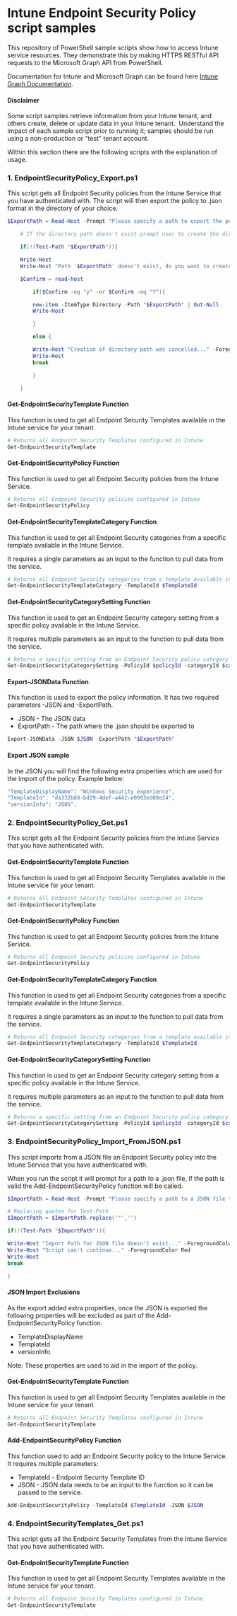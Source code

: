 # Intune Endpoint Security Policy script samples

This repository of PowerShell sample scripts show how to access Intune service resources.  They demonstrate this by making HTTPS RESTful API requests to the Microsoft Graph API from PowerShell.

Documentation for Intune and Microsoft Graph can be found here [Intune Graph Documentation](https://learn.microsoft.com/graph/api/resources/intune-graph-overview).

#### Disclaimer
Some script samples retrieve information from your Intune tenant, and others create, delete or update data in your Intune tenant.  Understand the impact of each sample script prior to running it; samples should be run using a non-production or "test" tenant account. 

Within this section there are the following scripts with the explanation of usage.

### 1. EndpointSecurityPolicy_Export.ps1
This script gets all Endpoint Security policies from the Intune Service that you have authenticated with. The script will then export the policy to .json format in the directory of your choice.

```PowerShell
$ExportPath = Read-Host -Prompt "Please specify a path to export the policy data to e.g. C:\IntuneOutput"

    # If the directory path doesn't exist prompt user to create the directory

    if(!(Test-Path "$ExportPath")){

    Write-Host
    Write-Host "Path '$ExportPath' doesn't exist, do you want to create this directory? Y or N?" -ForegroundColor Yellow

    $Confirm = read-host

        if($Confirm -eq "y" -or $Confirm -eq "Y"){

        new-item -ItemType Directory -Path "$ExportPath" | Out-Null
        Write-Host

        }

        else {

        Write-Host "Creation of directory path was cancelled..." -ForegroundColor Red
        Write-Host
        break

        }

    }
```
#### Get-EndpointSecurityTemplate Function
This function is used to get all Endpoint Security Templates available in the Intune service for your tenant.

```PowerShell
# Returns all Endpoint Security Templates configured in Intune
Get-EndpointSecurityTemplate
```

#### Get-EndpointSecurityPolicy Function
This function is used to get all Endpoint Security policies from the Intune Service.

```PowerShell
# Returns all Endpoint Security policies configured in Intune
Get-EndpointSecurityPolicy
```

#### Get-EndpointSecurityTemplateCategory Function
This function is used to get all Endpoint Security categories from a specific template available in the Intune Service.

It requires a single parameters as an input to the function to pull data from the service.

```PowerShell
# Returns all Endpoint Security categories from a template available in Intune
Get-EndpointSecurityTemplateCategory -TemplateId $TemplateId
```

#### Get-EndpointSecurityCategorySetting Function
This function is used to get an Endpoint Security category setting from a specific policy available in the Intune Service.

It requires multiple parameters as an input to the function to pull data from the service.

```PowerShell
# Returns a specific setting from an Endpoint Security policy category configured in Intune
Get-EndpointSecurityCategorySetting -PolicyId $policyId -categoryId $categoryId
```

#### Export-JSONData Function
This function is used to export the policy information. It has two required parameters -JSON and -ExportPath.

+ JSON - The JSON data
+ ExportPath - The path where the .json should be exported to

```PowerShell
Export-JSONData -JSON $JSON -ExportPath "$ExportPath"
```

#### Export JSON sample
In the JSON you will find the following extra properties which are used for the import of the policy. Example below:

```PowerShell
"TemplateDisplayName": "Windows Security experience",
"TemplateId": "da332b88-bd29-4def-a442-e0993ed08e24",
"versionInfo": "2005",
```

### 2. EndpointSecurityPolicy_Get.ps1
This script gets all the Endpoint Security policies from the Intune Service that you have authenticated with.

#### Get-EndpointSecurityTemplate Function
This function is used to get all Endpoint Security Templates available in the Intune service for your tenant.

```PowerShell
# Returns all Endpoint Security Templates configured in Intune
Get-EndpointSecurityTemplate
```

#### Get-EndpointSecurityPolicy Function
This function is used to get all Endpoint Security policies from the Intune Service.

```PowerShell
# Returns all Endpoint Security policies configured in Intune
Get-EndpointSecurityPolicy
```

#### Get-EndpointSecurityTemplateCategory Function
This function is used to get all Endpoint Security categories from a specific template available in the Intune Service.

It requires a single parameters as an input to the function to pull data from the service.

```PowerShell
# Returns all Endpoint Security categories from a template available in Intune
Get-EndpointSecurityTemplateCategory -TemplateId $TemplateId
```

#### Get-EndpointSecurityCategorySetting Function
This function is used to get an Endpoint Security category setting from a specific policy available in the Intune Service.

It requires multiple parameters as an input to the function to pull data from the service.

```PowerShell
# Returns a specific setting from an Endpoint Security policy category configured in Intune
Get-EndpointSecurityCategorySetting -PolicyId $policyId -categoryId $categoryId
```

### 3. EndpointSecurityPolicy_Import_FromJSON.ps1
This script imports from a JSON file an Endpoint Security policy into the Intune Service that you have authenticated with.

When you run the script it will prompt for a path to a .json file, if the path is valid the Add-EndpointSecurityPolicy function will be called.

```PowerShell
$ImportPath = Read-Host -Prompt "Please specify a path to a JSON file to import data from e.g. C:\IntuneOutput\Policies\policy.json"

# Replacing quotes for Test-Path
$ImportPath = $ImportPath.replace('"','')

if(!(Test-Path "$ImportPath")){

Write-Host "Import Path for JSON file doesn't exist..." -ForegroundColor Red
Write-Host "Script can't continue..." -ForegroundColor Red
Write-Host
break

}
```

#### JSON Import Exclusions
As the export added extra properties, once the JSON is exported the following properties will be excluded as part of the Add-EndpointSecurityPolicy function.

* TemplateDisplayName
* TemplateId
* versionInfo

Note: These properties are used to aid in the import of the policy.

#### Get-EndpointSecurityTemplate Function
This function is used to get all Endpoint Security Templates available in the Intune service for your tenant.

```PowerShell
# Returns all Endpoint Security Templates configured in Intune
Get-EndpointSecurityTemplate
```

#### Add-EndpointSecurityPolicy Function
This function used to add an Endpoint Security policy to the Intune Service. It requires multiple parameters:

* TemplateId - Endpoint Security Template ID
* JSON - JSON data needs to be an input to the function so it can be passed to the service.

```PowerShell
Add-EndpointSecurityPolicy -TemplateId $TemplateId -JSON $JSON
```

### 4. EndpointSecurityTemplates_Get.ps1
This script gets all the Endpoint Security Templates from the Intune Service that you have authenticated with.

#### Get-EndpointSecurityTemplate Function
This function is used to get all Endpoint Security Templates available in the Intune service for your tenant.

```PowerShell
# Returns all Endpoint Security Templates configured in Intune
Get-EndpointSecurityTemplate
```
